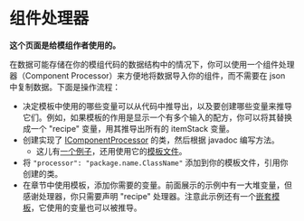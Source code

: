 # 组件处理器
**这个页面是给模组作者使用的。**

在数据可能存储在你的模组代码的数据结构中的情况下，你可以使用一个组件处理器（Component Processor）来方便地将数据导入你的组件，而不需要在 json 中复制数据。下面是操作流程：

- 决定模板中使用的哪些变量可以从代码中推导出，以及要创建哪些变量来推导它们。例如，如果模板的作用是显示一个有多个输入的配方，你可以将其替换成一个 "recipe" 变量，用其推导出所有的 itemStack 变量。
- 创建实现了 [IComponentProcessor](https://github.com/Vazkii/Patchouli/blob/master/Xplat/src/main/java/vazkii/patchouli/api/IComponentProcessor.java) 的类，然后根据 javadoc 编写方法。
  - 这儿有[一个例子](https://github.com/Vazkii/Patchouli/blob/master/Xplat/src/main/java/vazkii/patchouli/client/book/template/test/RecipeTestProcessor.java)，还用使用它的[模板文件](https://github.com/Vazkii/Patchouli/blob/master/Xplat/src/main/resources/data/patchouli/patchouli_books/testbook2/en_us/templates/include/recipetest.json)。
- 将 `"processor": "package.name.ClassName"` 添加到你的模板文件，引用你创建的类。
- 在章节中使用模板，添加你需要的变量。前面展示的示例中有一大堆变量，但感谢处理器，你只需要声明 "recipe" 处理器。注意此示例还有一个[嵌套模板](/docs/patchouli-advanced/template-nesting)，它使用的变量也可以被推导。
